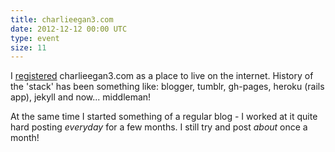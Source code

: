 ```yaml
---
title: charlieegan3.com
date: 2012-12-12 00:00 UTC
type: event
size: 11
---
```

I [registered](https://who.is/whois/charlieegan3.com) charlieegan3.com as a place to live on the internet. History of the 'stack' has been something like: blogger, tumblr, gh-pages, heroku (rails app), jekyll and now... middleman!

At the same time I started something of a regular blog - I worked at it quite hard posting *everyday* for a few months. I still try and post _about_ once a month!
